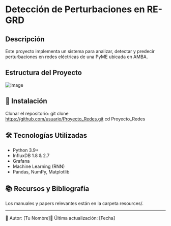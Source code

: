 # Detección de Perturbaciones en RE-GRD

## Descripción
Este proyecto implementa un sistema para analizar, detectar y predecir perturbaciones en redes eléctricas de una PyME ubicada en AMBA.

## Estructura del Proyecto
![image](https://github.com/user-attachments/assets/11f2a3b8-d117-4378-b4ec-c38cf4824c0e)

## 🚀 Instalación
Clonar el repositorio:
git clone https://github.com/usuario/Proyecto_Redes.git
cd Proyecto_Redes

## 🛠 Tecnologías Utilizadas
- Python 3.9+
- InfluxDB 1.8 & 2.7
- Grafana
- Machine Learning (RNN)
- Pandas, NumPy, Matplotlib

## 📚 Recursos y Bibliografía
Los manuales y papers relevantes están en la carpeta resources/.

---

📌 Autor: [Tu Nombre]📅 
Última actualización: [Fecha]

